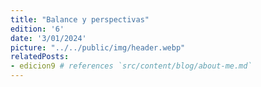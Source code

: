 ```yaml
---
title: "Balance y perspectivas"
edition: '6'
date: '3/01/2024'
picture: "../../public/img/header.webp"
relatedPosts:
- edicion9 # references `src/content/blog/about-me.md`
---
```

